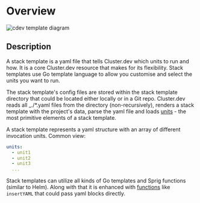# Overview

![cdev template diagram](./images/cdev-template-schema2.png)

## Description

A stack template is a yaml file that tells Cluster.dev which units to run and how. It is a core Cluster.dev resource that makes for its flexibility. Stack templates use Go template language to allow you customise and select the units you want to run.

The stack template's config files are stored within the stack template directory that could be located either locally or in a Git repo. Cluster.dev reads all _./*.yaml files from the directory (non-recursively), renders a stack template with the project's data, parse the yaml file and loads [units](https://docs.cluster.dev/units-overview/) - the most primitive elements of a stack template. 

A stack template represents a yaml structure with an array of different invocation units. Common view:

```yaml
units:
  - unit1
  - unit2
  - unit3
  ...
```

Stack templates can utilize all kinds of Go templates and Sprig functions (similar to Helm). Along with that it is enhanced with [functions](https://docs.cluster.dev/stack-templates-functions/) like `insertYAML` that could pass yaml blocks directly.
